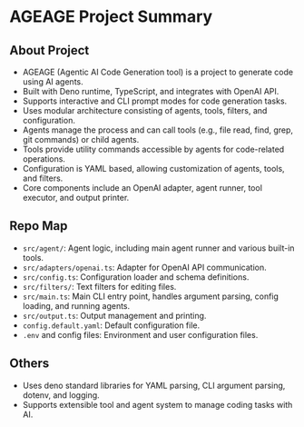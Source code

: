 # AGEAGE Project Summary

## About Project
- AGEAGE (Agentic AI Code Generation tool) is a project to generate code using AI agents.
- Built with Deno runtime, TypeScript, and integrates with OpenAI API.
- Supports interactive and CLI prompt modes for code generation tasks.
- Uses modular architecture consisting of agents, tools, filters, and configuration.
- Agents manage the process and can call tools (e.g., file read, find, grep, git commands) or child agents.
- Tools provide utility commands accessible by agents for code-related operations.
- Configuration is YAML based, allowing customization of agents, tools, and filters.
- Core components include an OpenAI adapter, agent runner, tool executor, and output printer.

## Repo Map
- `src/agent/`: Agent logic, including main agent runner and various built-in tools.
- `src/adapters/openai.ts`: Adapter for OpenAI API communication.
- `src/config.ts`: Configuration loader and schema definitions.
- `src/filters/`: Text filters for editing files.
- `src/main.ts`: Main CLI entry point, handles argument parsing, config loading, and running agents.
- `src/output.ts`: Output management and printing.
- `config.default.yaml`: Default configuration file.
- `.env` and config files: Environment and user configuration files.

## Others
- Uses deno standard libraries for YAML parsing, CLI argument parsing, dotenv, and logging.
- Supports extensible tool and agent system to manage coding tasks with AI.

